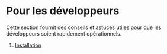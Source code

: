 # Pour les développeurs

Cette section fournit des conseils et astuces utiles pour que les développeurs soient rapidement opérationnels.

1. [Installation](./installing-bhima.md)
